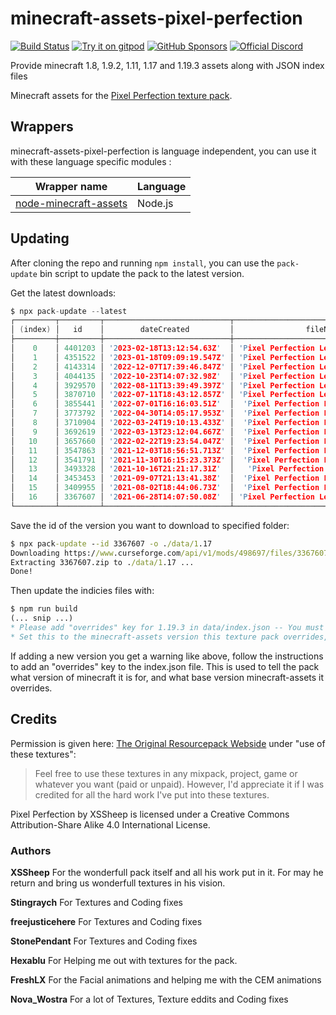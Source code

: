 # minecraft-assets-pixel-perfection
[![Build Status](https://img.shields.io/github/actions/workflow/status/PrismarineJS/minecraft-assets-pixel-perfection/ci.yml.svg?label=CI&logo=github&logoColor=lightgrey)](https://github.com/PrismarineJS/minecraft-assets-pixel-perfection/actions?query=workflow%3A%22CI%22)
[![Try it on gitpod](https://img.shields.io/static/v1.svg?label=try&message=on%20gitpod&color=brightgreen&logo=gitpod)](https://gitpod.io/#https://github.com/PrismarineJS/minecraft-assets-pixel-perfection)
[![GitHub Sponsors](https://img.shields.io/github/sponsors/PrismarineJS)](https://github.com/sponsors/PrismarineJS)
[![Official Discord](https://img.shields.io/static/v1.svg?label=PrismarineJS&message=Discord&color=blue&logo=discord)](https://discord.gg/GsEFRM8)

Provide minecraft 1.8, 1.9.2, 1.11, 1.17 and 1.19.3 assets along with JSON index files

Minecraft assets for the [Pixel Perfection texture pack](https://www.planetminecraft.com/texture-pack/pixel-perfection-chorus-edit/).

## Wrappers

minecraft-assets-pixel-perfection is language independent, you can use it with these language specific modules :

| Wrapper name | Language |
| --- | --- |
| [node-minecraft-assets](https://github.com/rom1504/node-minecraft-assets) | Node.js |

## Updating
After cloning the repo and running `npm install`, you can use the `pack-update` bin script to update the pack to the latest version.

Get the latest downloads:
```c
$ npx pack-update --latest
┌─────────┬─────────┬────────────────────────────┬────────────────────────────────────────┬─────────────────────────────────────────────────┬───────┐
│ (index) │   id    │        dateCreated         │                fileName                │                  gameVersions                   │ kilos │
├─────────┼─────────┼────────────────────────────┼────────────────────────────────────────┼─────────────────────────────────────────────────┼───────┤
│    0    │ 4401203 │ '2023-02-18T13:12:54.63Z'  │ 'Pixel Perfection Legacy 11.20.3.zip'  │             '1.19-Snapshot, 1.19.3'             │ 22118 │
│    1    │ 4351522 │ '2023-01-18T09:09:19.547Z' │ 'Pixel Perfection Legacy 11.20.2.zip'  │                    '1.19.3'                     │ 23391 │
│    2    │ 4143314 │ '2022-12-07T17:39:46.847Z' │ 'Pixel Perfection Legacy 11.20.1.zip'  │                    '1.19.3'                     │ 22971 │
│    3    │ 4044135 │ '2022-10-23T14:07:32.98Z'  │ 'Pixel Perfection Legacy 11.20.0.zip'  │    '1.15.2, 1.16.5, 1.17.1, 1.18.2, 1.19.3'     │ 21735 │
│    4    │ 3929570 │ '2022-08-11T13:39:49.397Z' │ 'Pixel Perfection Legacy 9.19.6.2.zip' │    '1.15.2, 1.16.5, 1.17.1, 1.18.2, 1.19.2'     │ 21587 │
│    5    │ 3870710 │ '2022-07-11T18:43:12.857Z' │ 'Pixel Perfection Legacy 9.19.6.1.zip' │    '1.15.2, 1.16.5, 1.17.1, 1.18.2, 1.19.1'     │ 21577 │
│    6    │ 3855441 │ '2022-07-01T16:16:03.51Z'  │  'Pixel Perfection Legacy 9.19.6.zip'  │    '1.15.2, 1.16.5, 1.17.1, 1.18.2, 1.19.1'     │ 21476 │
│    7    │ 3773792 │ '2022-04-30T14:05:17.953Z' │  'Pixel Perfection Legacy 9.19.4.zip'  │        '1.15.2, 1.16.5, 1.17.1, 1.18.2'         │ 27597 │
│    8    │ 3710904 │ '2022-03-24T19:10:13.433Z' │  'Pixel Perfection Legacy 9.19.3.zip'  │        '1.15.2, 1.16.5, 1.17.1, 1.18.2'         │ 30307 │
│    9    │ 3692619 │ '2022-03-13T23:12:04.667Z' │  'Pixel Perfection Legacy 8.19.2.zip'  │        '1.15.2, 1.16.5, 1.17.1, 1.18.2'         │ 30006 │
│   10    │ 3657660 │ '2022-02-22T19:23:54.047Z' │  'Pixel Perfection Legacy 8.19.1.zip'  │ '1.15.2, 1.16.5, 1.17.1, 1.18-Snapshot, 1.18.1' │ 30001 │
│   11    │ 3547863 │ '2021-12-03T18:56:51.713Z' │  'Pixel Perfection Legacy 8.18.2.zip'  │         '1.15.2, 1.16.5, 1.17.1, 1.18'          │ 30480 │
│   12    │ 3541791 │ '2021-11-30T16:15:23.373Z' │  'Pixel Perfection Legacy 8.18.1.zip'  │     '1.15.2, 1.16.5, 1.17.1, 1.18-Snapshot'     │ 33192 │
│   13    │ 3493328 │ '2021-10-16T21:21:17.31Z'  │   'Pixel Perfection Legacy 8.18.zip'   │            '1.15.2, 1.16.5, 1.17.1'             │ 32809 │
│   14    │ 3453453 │ '2021-09-07T21:13:41.38Z'  │  'Pixel Perfection Legacy 7.18.5.zip'  │            '1.15.2, 1.16.5, 1.17.1'             │ 27225 │
│   15    │ 3409955 │ '2021-08-02T18:44:06.73Z'  │  'Pixel Perfection Legacy 7.18.3.zip'  │            '1.15.2, 1.16.5, 1.17.1'             │ 26728 │
│   16    │ 3367607 │ '2021-06-28T14:07:50.08Z'  │ 'Pixel Perfection Legacy v7.18.3.zip'  │  '1.14.4, 1.15.2, 1.17, 1.16.5, 1.17-Snapshot'  │ 26684 │
└─────────┴─────────┴────────────────────────────┴────────────────────────────────────────┴─────────────────────────────────────────────────┴───────┘
```
Save the id of the version you want to download to specified folder:
```bat
$ npx pack-update --id 3367607 -o ./data/1.17
Downloading https://www.curseforge.com/api/v1/mods/498697/files/3367607/download to 3367607.zip ...
Extracting 3367607.zip to ./data/1.17 ...
Done!
```
Then update the indicies files with:
```fortran
$ npm run build
(... snip ...)
* Please add "overrides" key for 1.19.3 in data/index.json -- You must do this manually!
* Set this to the minecraft-assets version this texture pack overrides, it will be one of the keys in the node-minecraft-assets/index.js data.pc object.
```

If adding a new version you get a warning like above, follow the instructions to add an "overrides" key to the index.json file. This is used to tell the pack what version of minecraft it is for, and what base version minecraft-assets it overrides.

## Credits

Permission is given here: [The Original Resourcepack Webside](https://www.minecraftforum.net/forums/mapping-and-modding-java-edition/resource-packs/1242533-pixel-perfection-now-with-polar-bears-1-11) under "use of these textures":

> Feel free to use these textures in any mixpack, project, game or whatever you want (paid or unpaid). However, I'd appreciate it if I was credited for all the hard work I've put into these textures.

Pixel Perfection by XSSheep is licensed under a Creative Commons Attribution-Share Alike 4.0 International License.

### Authors

**XSSheep**
For the wonderfull pack itself and all his work put in it. For may he return and bring us wonderfull textures in his vision.

**Stingraych**
For Textures and Coding fixes

**freejusticehere**
For Textures and Coding fixes

**StonePendant**
For Textures and Coding fixes

**Hexablu**
For Helping me out with textures for the pack.

**FreshLX**
For the Facial animations and helping me with the CEM animations

**Nova_Wostra**
For a lot of Textures, Texture eddits and Coding fixes
